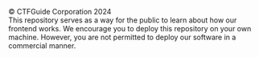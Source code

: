 ©️ CTFGuide Corporation 2024<br>
This repository serves as a way for the public to learn about how our frontend works. We encourage you to deploy this repository on your own machine. However, you are not permitted to deploy our software in a commercial manner.
